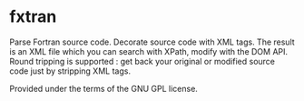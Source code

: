 # fxtran
Parse Fortran source code. Decorate source code with XML tags. The result is an XML file which you can search with XPath, modify with the DOM API. 
Round tripping is supported : get back your original or modified source code just by stripping XML tags.

Provided under the terms of the GNU GPL license.
